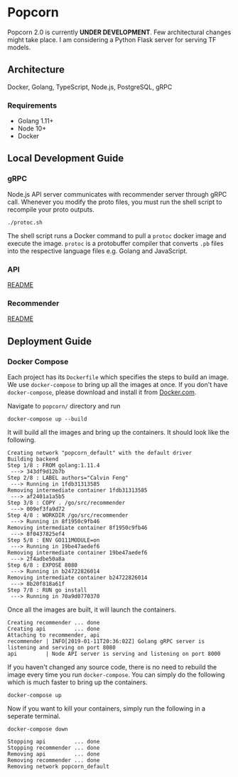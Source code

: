 # Popcorn

Popcorn 2.0 is currently **UNDER DEVELOPMENT**. Few architectural changes might take place. I am
considering a Python Flask server for serving TF models.

## Architecture

Docker, Golang, TypeScript, Node.js, PostgreSQL, gRPC

### Requirements

- Golang 1.11+
- Node 10+
- Docker

## Local Development Guide

### gRPC

Node.js API server communicates with recommender server through gRPC call. Whenever you modify the
proto files, you must run the shell script to recompile your proto outputs.

    ./protoc.sh

The shell script runs a Docker command to pull a `protoc` docker image and execute the image. `protoc`
is a protobuffer compiler that converts `.pb` files into the respective language files e.g. Golang
and JavaScript.

### API

[README](./api/README.md)

### Recommender

[README](./recommender/README.md)

## Deployment Guide

### Docker Compose

Each project has its `Dockerfile` which specifies the steps to build an image. We use `docker-compose`
to bring up all the images at once. If you don't have `docker-compose`, please download and install
it from [Docker.com][1].

Navigate to `popcorn/` directory and run

    docker-compose up --build

It will build all the images and bring up the containers. It should look like the following.

```text
Creating network "popcorn_default" with the default driver
Building backend
Step 1/8 : FROM golang:1.11.4
 ---> 343df9d12b7b
Step 2/8 : LABEL authors="Calvin Feng"
 ---> Running in 1fdb31313585
Removing intermediate container 1fdb31313585
 ---> af2401a1a5b5
Step 3/8 : COPY . /go/src/recommender
 ---> 009ef3fa9d72
Step 4/8 : WORKDIR /go/src/recommender
 ---> Running in 8f1950c9fb46
Removing intermediate container 8f1950c9fb46
 ---> 8f0437825ef4
Step 5/8 : ENV GO111MODULE=on
 ---> Running in 19be47aedef6
Removing intermediate container 19be47aedef6
 ---> 2f4adbe50a8a
Step 6/8 : EXPOSE 8080
 ---> Running in b24722826014
Removing intermediate container b24722826014
 ---> 8b20f818a61f
Step 7/8 : RUN go install
 ---> Running in 70a9d0770370
```

Once all the images are built, it will launch the containers.

```text
Creating recommender ... done
Creating api         ... done
Attaching to recommender, api
recommender | INFO[2019-01-11T20:36:02Z] Golang gRPC server is listening and serving on port 8080
api         | Node API server is serving and listening on port 8000
```

If you haven't changed any source code, there is no need to rebuild the image every time you run
`docker-compose`. You can simply do the following which is much faster to bring up the containers.

    docker-compose up

Now if you want to kill your containers, simply run the following in a seperate terminal.

    docker-compose down

```text
Stopping api         ... done
Stopping recommender ... done
Removing api         ... done
Removing recommender ... done
Removing network popcorn_default
```

[1]:https://docs.docker.com/compose/install/